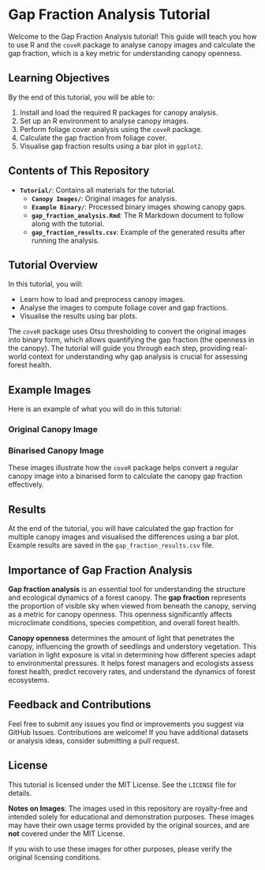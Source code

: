 # Gap Fraction Analysis Tutorial

Welcome to the Gap Fraction Analysis tutorial! This guide will teach you how to use R and the `coveR` package to analyse canopy images and calculate the gap fraction, which is a key metric for understanding canopy openness.

## Learning Objectives

By the end of this tutorial, you will be able to:

1. Install and load the required R packages for canopy analysis.
2. Set up an R environment to analyse canopy images.
3. Perform foliage cover analysis using the `coveR` package.
4. Calculate the gap fraction from foliage cover.
5. Visualise gap fraction results using a bar plot in `ggplot2`.

## Contents of This Repository

- **`Tutorial/`**: Contains all materials for the tutorial.
  - **`Canopy Images/`**: Original images for analysis.
  - **`Example Binary/`**: Processed binary images showing canopy gaps.
  - **`gap_fraction_analysis.Rmd`**: The R Markdown document to follow along with the tutorial.
  - **`gap_fraction_results.csv`**: Example of the generated results after running the analysis.


## Tutorial Overview

In this tutorial, you will:

- Learn how to load and preprocess canopy images.
- Analyse the images to compute foliage cover and gap fractions.
- Visualise the results using bar plots.

The `coveR` package uses Otsu thresholding to convert the original images into binary form, which allows quantifying the gap fraction (the openness in the canopy). The tutorial will guide you through each step, providing real-world context for understanding why gap analysis is crucial for assessing forest health.

## Example Images

Here is an example of what you will do in this tutorial:

### Original Canopy Image



### Binarised Canopy Image

These images illustrate how the `coveR` package helps convert a regular canopy image into a binarised form to calculate the canopy gap fraction effectively.

## Results

At the end of the tutorial, you will have calculated the gap fraction for multiple canopy images and visualised the differences using a bar plot. Example results are saved in the `gap_fraction_results.csv` file.

## Importance of Gap Fraction Analysis

**Gap fraction analysis** is an essential tool for understanding the structure and ecological dynamics of a forest canopy. The **gap fraction** represents the proportion of visible sky when viewed from beneath the canopy, serving as a metric for canopy openness. This openness significantly affects microclimate conditions, species competition, and overall forest health.

**Canopy openness** determines the amount of light that penetrates the canopy, influencing the growth of seedlings and understory vegetation. This variation in light exposure is vital in determining how different species adapt to environmental pressures. It helps forest managers and ecologists assess forest health, predict recovery rates, and understand the dynamics of forest ecosystems.

## Feedback and Contributions

Feel free to submit any issues you find or improvements you suggest via GitHub Issues. Contributions are welcome! If you have additional datasets or analysis ideas, consider submitting a pull request.

## License

This tutorial is licensed under the MIT License. See the `LICENSE` file for details.

**Notes on Images**: The images used in this repository are royalty-free and intended solely for educational and demonstration purposes. These images may have their own usage terms provided by the original sources, and are **not** covered under the MIT License.

If you wish to use these images for other purposes, please verify the original licensing conditions.

